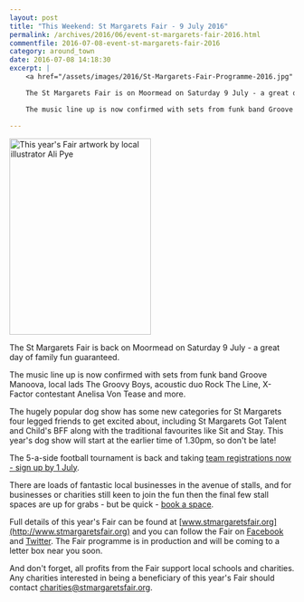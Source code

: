 ```yaml
---
layout: post
title: "This Weekend: St Margarets Fair - 9 July 2016"
permalink: /archives/2016/06/event-st-margarets-fair-2016.html
commentfile: 2016-07-08-event-st-margarets-fair-2016
category: around_town
date: 2016-07-08 14:18:30
excerpt: |
    <a href="/assets/images/2016/St-Margarets-Fair-Programme-2016.jpg" title="This year's Fair artwork  by local illustrator Ali Pye"><img src="/assets/images/2016/St-Margarets-Fair-Programme-2016_thumb.jpg" width="150" height="208" alt="This year's Fair artwork  by local illustrator Ali Pye" class="photo right" /></a>

    The St Margarets Fair is on Moormead on Saturday 9 July - a great day of family fun guaranteed.

    The music line up is now confirmed with sets from funk band Groove Manoova, local lads The Groovy Boys, acoustic duo Rock The Line, X-Factor contestant Anelisa Von Tease and more.

---
```


<a href="/assets/images/2016/St-Margarets-Fair-Programme-2016.jpg" title="This year's Fair artwork  by local illustrator Ali Pye"><img src="/assets/images/2016/St-Margarets-Fair-Programme-2016_thumb.jpg" width="250" height="347" alt="This year's Fair artwork  by local illustrator Ali Pye" class="photo right" /></a>

The St Margarets Fair is back on Moormead on Saturday 9 July - a great day of family fun guaranteed.

The music line up is now confirmed with sets from funk band Groove Manoova, local lads The Groovy Boys, acoustic duo Rock The Line, X-Factor contestant Anelisa Von Tease and more.

The hugely popular dog show has some new categories for St Margarets four legged friends to get excited about, including St Margarets Got Talent and Child's BFF along with the traditional favourites like Sit and Stay. This year's dog show will start at the earlier time of 1.30pm, so don't be late!

The 5-a-side football tournament is back and taking [team registrations now - sign up by 1 July](http://www.stmargaretsfair.org/football.html).

There are loads of fantastic local businesses in the avenue of stalls, and for businesses or charities still keen to join the fun then the final few stall spaces are up for grabs - but be quick - [book a space](http://www.stmargaretsfair.org/book.html).

Full details of this year's Fair can be found at [www.stmargaretsfair.org](http://www.stmargaretsfair.org) and you can follow the Fair on [Facebook](http://www.facebook.com/StMargaretsFair) and [Twitter](https://twitter.com/stmargaretsfair). The Fair programme is in production and will be coming to a letter box near you soon.

And don't forget, all profits from the Fair support local schools and charities. Any charities interested in being a beneficiary of this year's Fair should contact <charities@stmargaretsfair.org>.
